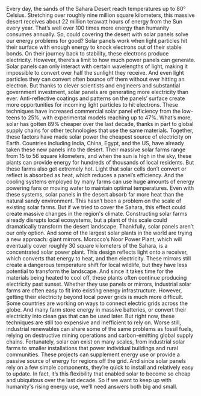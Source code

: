 Every day, the sands of the Sahara Desert reach temperatures up to 80° Celsius. Stretching over roughly nine million square kilometers, this massive desert receives about  22 million terawatt hours of energy from the Sun every year. That’s well over 100 times more energy  than humanity consumes annually. So, could covering the desert with solar  panels solve our energy problems for good? Solar panels work when light particles hit their surface with enough energy to knock electrons  out of their stable bonds. On their journey back to stability,  these electrons produce electricity. However, there’s a limit to how much power panels can generate. Solar panels can only interact  with certain wavelengths of light, making it impossible to convert  over half the sunlight they receive. And even light particles they can convert often bounce off them without ever hitting an electron. But thanks to clever scientists  and engineers and substantial government investment, solar panels are generating  more electricity than ever. Anti-reflective coatings and patterns  on the panels’ surface create more opportunities for incoming  light particles to hit electrons. These techniques have increased commercial solar panel efficiency from the low-teens to 25%, with experimental models reaching up to 47%. What’s more, solar has gotten  89% cheaper over the last decade, thanks in part to global supply chains for other technologies that use the same materials. Together, these factors have  made solar power the cheapest source of electricity  on Earth. Countries including India, China,  Egypt, and the US, have already taken these new panels into the desert. Their massive solar farms range  from 15 to 56 square kilometers, and when the sun is high in the sky, these plants can provide energy for hundreds of thousands of local residents. But these farms also get extremely hot. Light that solar cells don’t convert  or reflect is absorbed as heat, which reduces a panel’s efficiency. And the cooling systems employed by many farms can use huge amounts of energy powering fans or moving water  to maintain optimal temperatures. Even with these systems, solar panels  in the desert absorb far more heat than the natural sandy environment. This hasn’t been a problem on the scale of existing solar farms. But if we tried to cover the Sahara, this effect could create massive changes in the region's climate. Constructing solar farms already disrupts local ecosystems, but a plant of this scale could  dramatically transform the desert landscape. Thankfully, solar panels aren’t our only option. And some of the largest solar plants  in the world are trying a new approach: giant mirrors. Morocco’s Noor Power Plant, which will eventually cover roughly  30 square kilometers of the Sahara, is a concentrated solar power plant. This design reflects light  onto a receiver, which converts that energy to heat, and then electricity. These mirrors still create a dangerous temperature shift for local wildlife, but they have less potential to transform the landscape. And since it takes time for the materials being heated to cool off, these plants often continue producing electricity past sunset. Whether they use panels or mirrors, industrial solar farms are often easy to fit into existing energy infrastructure. However, getting their electricity beyond local power grids is much more difficult. Some countries are working on ways to connect electric grids across the globe. And many farm store energy in massive batteries, or convert their electricity  into clean gas that can be used later. But right now, these techniques are still too expensive and inefficient to rely on. Worse still, industrial renewables can share some of the same problems as fossil fuels, relying on destructive mining operations  and carbon-emitting global supply chains. Fortunately, solar can exist on many scales, from industrial solar farms  to smaller installations that power individual buildings  and rural communities. These projects can supplement energy use or provide a passive source of energy for regions off the grid. And since solar panels rely  on a few simple components, they’re quick to install  and relatively easy to update. In fact, it’s this flexibility  that enabled solar to become so cheap and ubiquitous  over the last decade. So if we want to keep up with humanity's rising energy use, we'll need answers both big and small. 